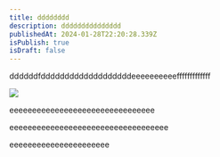 ```yaml
---
title: dddddddd
description: ddddddddddddddd
publishedAt: 2024-01-28T22:20:28.339Z
isPublish: true
isDraft: false
---
```

d﻿dddddfdddddddddddddddddddeeeeeeeeeefffffffffffff

![](/images/airapic.png)

e﻿eeeeeeeeeeeeeeeeeeeeeeeeeeeeeee

e﻿eeeeeeeeeeeeeeeeeeeeeeeeeeeeeeeeee

e﻿eeeeeeeeeeeeeeeeeeeee